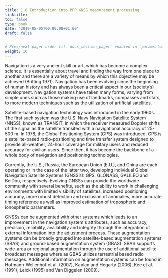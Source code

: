 ```yaml
---
title: 1.0 Introduction into PPP GNSS measurement processing
linktitle:
toc: false
type: book
date: "2019-05-05T00:00:00+01:00"
draft: false


# Prev/next pager order (if `docs_section_pager` enabled in `params.toml`)
weight: 10
---
```


Navigation is a very ancient skill or art, which has become a complex science. It is essentially about travel and finding the way from one place to another and there are a variety of means by which this objective may be achieved (Britting 1971). Navigation has been evolving since the beginning of human history and has always been a critical aspect in our (society’s) development. Navigation systems have taken many forms, varying from simple ones such as those making use of landmarks, compasses and stars, to more modern techniques such as the utilization of artificial satellites.

Satellite-based navigation technology was introduced in the early 1960s. The first such system was the U.S. Navy Navigation Satellite System (NNSS), known as TRANSIT, in which the receiver measured Doppler shifts of the signal as the satellite transited with a navigational accuracy of 25-500 m. In 1978, the Global Positioning System (GPS) was introduced. GPS is a satellite-based radio-positioning and time transfer system designed to provide all-weather, 24-hour coverage for military users and reduced accuracy for civilian users. Since then, it has become the backbone of a whole body of navigation and positioning technologies.

Currently, the U.S., Russia, the European Union (E.U.), and China are each operating or in the case of the latter two, developing individual Global Navigation Satellite Systems (GNSS’s): GPS, GLONASS, GALILEO and BeiDou, respectively. Evolving GNSSs can provide the worldwide community with several benefits, such as the ability to work in challenging environments with limited visibility of satellites, increased positioning accuracy, more robust detection and exclusion of anomalies, more accurate timing reference as well as improved estimation of tropospheric and ionospheric parameters.

GNSSs can be augmented with other systems which leads to an improvement in the navigation system's attributes, such as accuracy, precision, reliability, availability and integrity through the integration of external information into the adjustment process. These augmentation systems can be broadly grouped into satellite-based augmentation systems (SBAS) and ground-based augmentation system (GBAS). SBAS supports wide-area or regional augmentation through the use of additional satellite-broadcast messages where as GBAS utilizes terrestrial based radio messages. Additional information on augmentation systems can be found in Hofmann-Wellenhof et al. (2007), Kaplan and Hegarty (2006), Kee et al. (1991), Leick (1995) and Van Diggelen (2009).

##